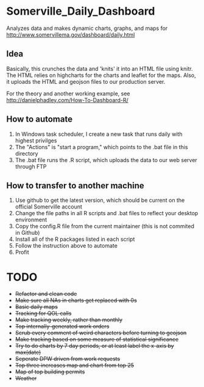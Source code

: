 # Somerville_Daily_Dashboard
Analyzes data and makes dynamic charts, graphs, and maps for http://www.somervillema.gov/dashboard/daily.html

## Idea
Basically, this crunches the data and 'knits' it into an HTML file using knitr. The HTML relies on highcharts for the charts and leaflet for the maps. Also, it uploads the HTML and geojson files to our production server. 

For the theory and another working example, see http://danielphadley.com/How-To-Dashboard-R/

## How to automate 
1. In Windows task scheduler, I create a new task that runs daily with highest privilges
2. The "Actions" is "start a program," which points to the .bat file in this directory
3. The .bat file runs the .R script, which uploads the data to our web server through FTP

## How to transfer to another machine
1. Use github to get the latest version, which should be current on the official Somerville account
2. Change the file paths in all R scripts and .bat files to reflect your desktop environment
3. Copy the config.R file from the current maintainer (this is not commited in Github)
4. Install all of the R packages listed in each script
5. Follow the instruction above to automate 
6. Profit 

# TODO
+ ~~Refactor and clean code~~
+ ~~Make sure all NAs in charts get replaced with 0s~~
+ ~~Basic daily maps~~
+ ~~Tracking for QOL calls~~
+ ~~Make tracking weekly, rather than monthly~~
+ ~~Top internally-generated work orders~~
+ ~~Scrub every comment of weird characters before turning to geojson~~
+ ~~Make tracking based on some measure of statistical significance~~
+ ~~Try to do charts by 7 day periods, or at least label the x-axis by max(date)~~  
+ ~~Seperate DPW driven from work requests~~
+ ~~Top three increases map and chart from top 25~~
+ ~~Map of top building permits~~
+ ~~Weather~~


